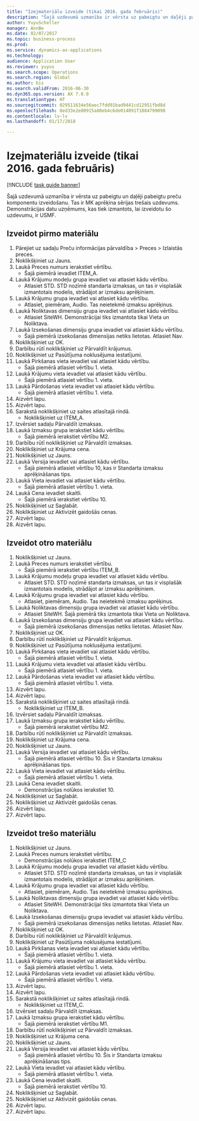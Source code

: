 ```yaml
--- 
title: "Izejmateriālu izveide (tikai 2016. gada februāris)"
description: "Šajā uzdevumā uzmanība ir vērsta uz pabeigtu un daļēji pabeigtu preču komponentu izveidošanu."
author: YuyuScheller
manager: AnnBe
ms.date: 02/07/2017
ms.topic: business-process
ms.prod: 
ms.service: dynamics-ax-applications
ms.technology: 
audience: Application User
ms.reviewer: yuyus
ms.search.scope: Operations
ms.search.region: Global
ms.author: bis
ms.search.validFrom: 2016-06-30
ms.dyn365.ops.version: AX 7.0.0
ms.translationtype: HT
ms.sourcegitcommit: 029511634e56aec7fdd91bad9441cd12951fbd8d
ms.openlocfilehash: 8ed33e2e80915a80eb4c6de014091f1884799098
ms.contentlocale: lv-lv
ms.lasthandoff: 01/17/2018

---
```

# <a name="create-raw-materials-february-2016-only"></a>Izejmateriālu izveide (tikai 2016. gada februāris)

[!INCLUDE [task guide banner](../../includes/task-guide-banner.md)]

Šajā uzdevumā uzmanība ir vērsta uz pabeigtu un daļēji pabeigtu preču komponentu izveidošanu. Tas ir MK aprēķina sērijas trešais uzdevums. Demonstrācijas datu uzņēmums, kas tiek izmantots, lai izveidotu šo uzdevumu, ir USMF.


## <a name="create-the-first-material"></a>Izveidot pirmo materiālu
1. Pārejiet uz sadaļu Preču informācijas pārvaldība > Preces > Izlaistās preces.
2. Noklikšķiniet uz Jauns.
3. Laukā Preces numurs ierakstiet vērtību.
    * Šajā piemērā ievadiet ITEM_A.  
4. Laukā Krājumu modeļu grupa ievadiet vai atlasiet kādu vērtību.
    * Atlasiet STD. STD nozīmē standarta izmaksas, un tas ir visplašāk izmantotais modelis, strādājot ar izmaksu aprēķiniem.  
5. Laukā Krājumu grupa ievadiet vai atlasiet kādu vērtību.
    * Atlasiet, piemēram, Audio. Tas neietekmē izmaksu aprēķinus.  
6. Laukā Noliktavas dimensiju grupa ievadiet vai atlasiet kādu vērtību.
    * Atlasiet SiteWH. Demonstrācijai tiks izmantota tikai Vieta un Noliktava.  
7. Laukā Izsekošanas dimensiju grupa ievadiet vai atlasiet kādu vērtību.
    * Šajā piemērā izsekošanas dimensijas netiks lietotas. Atlasiet Nav.  
8. Noklikšķiniet uz OK.
9. Darbību rūtī noklikšķiniet uz Pārvaldīt krājumus.
10. Noklikšķiniet uz Pasūtījuma noklusējuma iestatījumi.
11. Laukā Pirkšanas vieta ievadiet vai atlasiet kādu vērtību.
    * Šajā piemērā atlasiet vērtību 1. vieta.  
12. Laukā Krājumu vieta ievadiet vai atlasiet kādu vērtību.
    * Šajā piemērā atlasiet vērtību 1. vieta.  
13. Laukā Pārdošanas vieta ievadiet vai atlasiet kādu vērtību.
    * Šajā piemērā atlasiet vērtību 1. vieta.  
14. Aizvērt lapu.
15. Aizvērt lapu.
16. Sarakstā noklikšķiniet uz saites atlasītajā rindā.
    * Noklikšķiniet uz ITEM_A.  
17. Izvērsiet sadaļu Pārvaldīt izmaksas.
18. Laukā Izmaksu grupa ierakstiet kādu vērtību.
    * Šajā piemērā ierakstiet vērtību M2.  
19. Darbību rūtī noklikšķiniet uz Pārvaldīt izmaksas.
20. Noklikšķiniet uz Krājuma cena.
21. Noklikšķiniet uz Jauns.
22. Laukā Versija ievadiet vai atlasiet kādu vērtību.
    * Šajā piemērā atlasiet vērtību 10, kas ir Standarta izmaksu aprēķināšanas tips.  
23. Laukā Vieta ievadiet vai atlasiet kādu vērtību.
    * Šajā piemērā atlasiet vērtību 1. vieta.  
24. Laukā Cena ievadiet skaitli.
    * Šajā piemērā ierakstiet vērtību 10.  
25. Noklikšķiniet uz Saglabāt.
26. Noklikšķiniet uz Aktivizēt gaidošās cenas.
27. Aizvērt lapu.
28. Aizvērt lapu.

## <a name="create-the-second-material"></a>Izveidot otro materiālu
1. Noklikšķiniet uz Jauns.
2. Laukā Preces numurs ierakstiet vērtību.
    * Šajā piemērā ierakstiet vērtību ITEM_B.  
3. Laukā Krājumu modeļu grupa ievadiet vai atlasiet kādu vērtību.
    * Atlasiet STD. STD nozīmē standarta izmaksas, un tas ir visplašāk izmantotais modelis, strādājot ar izmaksu aprēķiniem.  
4. Laukā Krājumu grupa ievadiet vai atlasiet kādu vērtību.
    * Atlasiet, piemēram, Audio. Tas neietekmē izmaksu aprēķinus.  
5. Laukā Noliktavas dimensiju grupa ievadiet vai atlasiet kādu vērtību.
    * Atlasiet SiteWH. Šajā piemērā tiks izmantota tikai Vieta un Noliktava.  
6. Laukā Izsekošanas dimensiju grupa ievadiet vai atlasiet kādu vērtību.
    * Šajā piemērā izsekošanas dimensijas netiks lietotas. Atlasiet Nav.  
7. Noklikšķiniet uz OK.
8. Darbību rūtī noklikšķiniet uz Pārvaldīt krājumus.
9. Noklikšķiniet uz Pasūtījuma noklusējuma iestatījumi.
10. Laukā Pirkšanas vieta ievadiet vai atlasiet kādu vērtību.
    * Šajā piemērā atlasiet vērtību 1. vieta.  
11. Laukā Krājumu vieta ievadiet vai atlasiet kādu vērtību.
    * Šajā piemērā atlasiet vērtību 1. vieta.  
12. Laukā Pārdošanas vieta ievadiet vai atlasiet kādu vērtību.
    * Šajā piemērā atlasiet vērtību 1. vieta.  
13. Aizvērt lapu.
14. Aizvērt lapu.
15. Sarakstā noklikšķiniet uz saites atlasītajā rindā.
    * Noklikšķiniet uz ITEM_B.  
16. Izvērsiet sadaļu Pārvaldīt izmaksas.
17. Laukā Izmaksu grupa ierakstiet kādu vērtību.
    * Šajā piemērā ierakstiet vērtību M2.  
18. Darbību rūtī noklikšķiniet uz Pārvaldīt izmaksas.
19. Noklikšķiniet uz Krājuma cena.
20. Noklikšķiniet uz Jauns.
21. Laukā Versija ievadiet vai atlasiet kādu vērtību.
    * Šajā piemērā atlasiet vērtību 10. Šis ir Standarta izmaksu aprēķināšanas tips.  
22. Laukā Vieta ievadiet vai atlasiet kādu vērtību.
    * Šajā piemērā atlasiet vērtību 1. vieta.  
23. Laukā Cena ievadiet skaitli.
    * Demonstrācijas nolūkos ierakstiet 10.  
24. Noklikšķiniet uz Saglabāt.
25. Noklikšķiniet uz Aktivizēt gaidošās cenas.
26. Aizvērt lapu.
27. Aizvērt lapu.

## <a name="create-the-third-material"></a>Izveidot trešo materiālu
1. Noklikšķiniet uz Jauns.
2. Laukā Preces numurs ierakstiet vērtību.
    * Demonstrācijas nolūkos ierakstiet ITEM_C  
3. Laukā Krājumu modeļu grupa ievadiet vai atlasiet kādu vērtību.
    * Atlasiet STD. STD nozīmē standarta izmaksas, un tas ir visplašāk izmantotais modelis, strādājot ar izmaksu aprēķiniem.  
4. Laukā Krājumu grupa ievadiet vai atlasiet kādu vērtību.
    * Atlasiet, piemēram, Audio. Tas neietekmē izmaksu aprēķinus.  
5. Laukā Noliktavas dimensiju grupa ievadiet vai atlasiet kādu vērtību.
    * Atlasiet SiteWH. Demonstrācijai tiks izmantota tikai Vieta un Noliktava.  
6. Laukā Izsekošanas dimensiju grupa ievadiet vai atlasiet kādu vērtību.
    * Šajā piemērā izsekošanas dimensijas netiks lietotas. Atlasiet Nav.  
7. Noklikšķiniet uz OK.
8. Darbību rūtī noklikšķiniet uz Pārvaldīt krājumus.
9. Noklikšķiniet uz Pasūtījuma noklusējuma iestatījumi.
10. Laukā Pirkšanas vieta ievadiet vai atlasiet kādu vērtību.
    * Šajā piemērā atlasiet vērtību 1. vieta.  
11. Laukā Krājumu vieta ievadiet vai atlasiet kādu vērtību.
    * Šajā piemērā atlasiet vērtību 1. vieta.  
12. Laukā Pārdošanas vieta ievadiet vai atlasiet kādu vērtību.
    * Šajā piemērā atlasiet vērtību 1. vieta.  
13. Aizvērt lapu.
14. Aizvērt lapu.
15. Sarakstā noklikšķiniet uz saites atlasītajā rindā.
    * Noklikšķiniet uz ITEM_C.  
16. Izvērsiet sadaļu Pārvaldīt izmaksas.
17. Laukā Izmaksu grupa ierakstiet kādu vērtību.
    * Šajā piemērā ierakstiet vērtību M1.  
18. Darbību rūtī noklikšķiniet uz Pārvaldīt izmaksas.
19. Noklikšķiniet uz Krājuma cena.
20. Noklikšķiniet uz Jauns.
21. Laukā Versija ievadiet vai atlasiet kādu vērtību.
    * Šajā piemērā atlasiet vērtību 10. Šis ir Standarta izmaksu aprēķināšanas tips.  
22. Laukā Vieta ievadiet vai atlasiet kādu vērtību.
    * Šajā piemērā atlasiet vērtību 1. vieta.  
23. Laukā Cena ievadiet skaitli.
    * Šajā piemērā ierakstiet vērtību 10.  
24. Noklikšķiniet uz Saglabāt.
25. Noklikšķiniet uz Aktivizēt gaidošās cenas.
26. Aizvērt lapu.
27. Aizvērt lapu.


